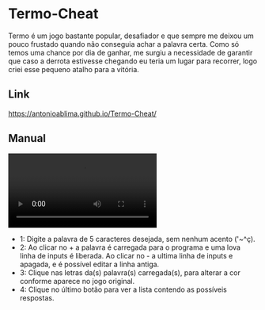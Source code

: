 # Termo-Cheat

Termo é um jogo bastante popular, desafiador e que sempre me deixou um pouco frustado quando não conseguia achar a palavra certa. Como só temos uma chance por dia de ganhar, me surgiu a necessidade de garantir que caso a derrota estivesse chegando eu teria um lugar para recorrer, logo criei esse pequeno atalho para a vitória.

## Link 
https://antonioablima.github.io/Termo-Cheat/

## Manual

![Video](https://github.com/AntonioABLima/Termo-Cheat/blob/main/termo_1.mp4?raw=true)

- 1: Digite a palavra de 5 caracteres desejada, sem nenhum acento ('~^ç).
- 2: Ao clicar no + a palavra é carregada para o programa e uma lova linha de inputs é liberada. Ao clicar no - a ultima linha de inputs e apagada, e é possível editar a linha antiga.
- 3: Clique nas letras da(s) palavra(s) carregada(s), para alterar a cor conforme aparece no jogo original.
- 4: Clique no último botão para ver a lista contendo as possíveis respostas.
